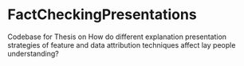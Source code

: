 # FactCheckingPresentations
Codebase for Thesis on How do different explanation presentation strategies of feature and data attribution techniques affect lay people understanding? 
